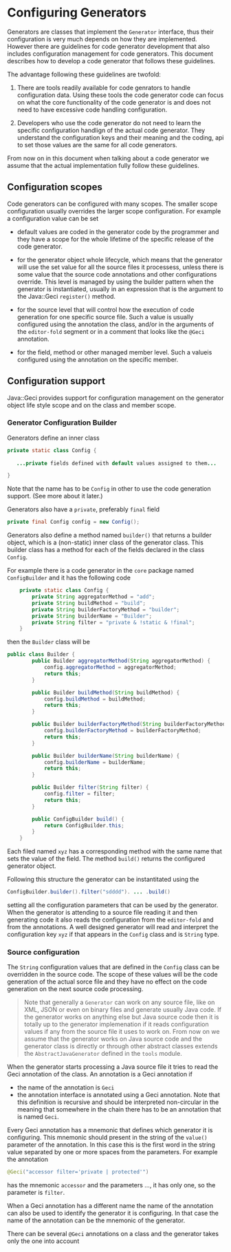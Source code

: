 # Configuring Generators

Generators are classes that implement the `Generator` interface, thus
their configuration is very much depends on how they are implemented.
However there are guidelines for code generator development that also
includes configuration management for code generators. This document
describes how to develop a code generator that follows these guidelines.

The advantage following these guidelines are twofold:

1. There are tools readily available for code genrators to handle
    configuration data. Using these tools the code generator code can
    focus on what the core functionality of the code generator is and
    does not need to have excessive code handling configuration.

2. Developers who use the code generator do not need to learn the
    specific configuration handlign of the actual code generator. They
    understand the configuration keys and their meaning and the coding,
    api to set those values are the same for all code generators.

From now on in this document when talking about a code generator we
assume that the actual implementation fully follow these guidelines.
    
## Configuration scopes

Code generators can be configured with many scopes. The smaller scope
configuration usually overrides the larger scope configuration. For
example a configuration value can be set

* default values are coded in the generator code by the programmer and
    they have a scope for the whole lifetime of the specific release of
    the code generator.

* for the generator object whole lifecycle, which means that the
    generator will use the set value for all the source files it
    processess, unless there is some value that the source code
    annotations and other configurations override. This level is managed
    by using the builder pattern when the generator is instantiated,
    usually in an expression that is the argument to the Java::Geci
    `register()` method.

* for the source level that will control how the execution of code
    generation for one specific source file. Such a value is usually
    configured using the annotation the class, and/or in the arguments
    of the `editor-fold` segment or in a comment that looks like the
    `@Geci` annotation.
    
* for the field, method or other managed member level. Such a valueis
    configured using the annotation on the specific member.
    
## Configuration support

Java::Geci provides support for configuration management on the
generator object life style scope and on the class and member scope.

### Generator Configuration Builder

Generators define an inner class

```java
private static class Config {
 
   ...private fields defined with default values assigned to them...

}
```
 
Note that the name has to be `Config` in other to use the code
generation support. (See more about it later.)

Generators also have a `private`, preferably `final` field

```java
private final Config config = new Config();
```

Generators also define a method named `builder()` that returns a builder
object, which is a (non-static) inner class of the generator class. This
builder class has a method for each of the fields declared in the class
`Config`.

For example there is a code generator in the `core` package named
`ConfigBuilder` and it has the following code

```java
    private static class Config {
        private String aggregatorMethod = "add";
        private String buildMethod = "build";
        private String builderFactoryMethod = "builder";
        private String builderName = "Builder";
        private String filter = "private & !static & !final";
    }
```

then the `Builder` class will be 

```java
public class Builder {
        public Builder aggregatorMethod(String aggregatorMethod) {
            config.aggregatorMethod = aggregatorMethod;
            return this;
        }

        public Builder buildMethod(String buildMethod) {
            config.buildMethod = buildMethod;
            return this;
        }

        public Builder builderFactoryMethod(String builderFactoryMethod) {
            config.builderFactoryMethod = builderFactoryMethod;
            return this;
        }

        public Builder builderName(String builderName) {
            config.builderName = builderName;
            return this;
        }

        public Builder filter(String filter) {
            config.filter = filter;
            return this;
        }

        public ConfigBuilder build() {
            return ConfigBuilder.this;
        }
    }
```

Each filed named `xyz` has a corresponding method with the same name
that sets the value of the field. The method `build()` returns the
configured generator object.

Following this structure the generator can be instantitated using the

```java
ConfigBuilder.builder().filter("sdddd"). ... .build()
```

setting all the configuration parameters that can be used by the
generator. When the generator is attending to a source file reading it
and then generating code it also reads the configuration from the
`editor-fold` and from the annotations. A well designed generator will
read and interpret the configuration key `xyz` if that appears in the
`Config` class and is `String` type.

### Source configuration

The `String` configuration values that are defined in the `Config` class
can be overridden in the source code. The scope of these values will be
the code generation of the actual sorce file and they have no effect on
the code generation on the next source code processing.

> Note that generally a `Generator` can work on any source file, like on
> XML, JSON or even on binary files and generate usually Java code. If
> the generator works on anything else but Java source code then it is
> totally up to the generator implemenation if it reads configuration
> values if any from the source file it uses to work on. From now on we
> assume that the generator works on Java source code and the generator
> class is directly or through other abstract classes extends the
> `AbstractJavaGenerator` defined in the `tools` module.

When the generator starts processing a Java source file it tries to read
the Geci annotation of the class. An annotation is a Geci annotation if

* the name of the annotation is `Geci`
* the annotation interface is annotated using a Geci annotation. Note
    that this definition is recursive and should be interpreted
    non-circular in the meaning that somewhere in the chain there has to
    be an annotation that is named `Geci`.

Every Geci annotation has a mnemonic that defines which generator it is
configuring. This mnemonic should present in the string of the `value()`
parameter of the annotation. In this case this is the first word in the
string value separated by one or more spaces from the parameters. For
example the annotation

```java
@Geci("accessor filter='private | protected'")
```

has the mnemonic `accessor` and the parameters ..., it has only one, so
the parameter is `filter`.

When a Geci annotation has a different name the name of the annotation
can also be used to identify the generator it is configuring. In that
case the name of the annotation can be the mnemonic of the generator.


There can be several `@Geci`
annotations on a class and the generator takes only the one into account